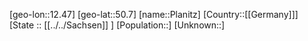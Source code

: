 ﻿---
location: [50.7,12.47]
mapzoom: [7,12] 
mapmarker: city 
type: City
tags:
- geo/City


SpocWebEntityId: 33399
isDeleted: false
confidential: public

---
[geo-lon::12.47]
[geo-lat::50.7]
[name::Planitz]
[Country::[[Germany]]]
[State :: [[../../Sachsen]] ]
[Population::]
[Unknown::]

